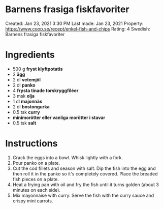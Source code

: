 # Barnens frasiga fiskfavoriter

Created: Jan 23, 2021 3:30 PM
Last made: Jan 23, 2021
Property: https://www.coop.se/recept/enkel-fish-and-chips
Rating: 4
Swedish: Barnens frasiga fiskfavoriter

# Ingredients

- 500 g **fryst klyftpotatis**
- 2 **ägg**
- 2 dl **vetemjöl**
- 2 dl **panko**
- 4 **frysta tinade torskryggfiléer**
- 3 msk **olja**
- 1 dl **majonnäs**
- 2 dl **bostongurka**
- 0.5 tsk **curry**
- **minimorötter eller vanliga morötter i stavar**
- 0.5 tsk **salt**

# Instructions

1. Crack the eggs into a bowl. Whisk lightly with a fork.
2. Pour panko on a plate.
3. Cut the cod fillets and season with salt. Dip the fish into the egg and then roll it in the panko so it's completely covered. Place the breaded fish pieces on a plate.
4. Heat a frying pan with oil and fry the fish until it turns golden (about 3 minutes on each side).
5. Mix mayonnaise with curry. Serve the fish with the curry sauce and crispy mini carrots.